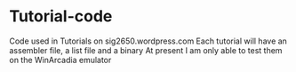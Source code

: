 # Tutorial-code
Code used in Tutorials on sig2650.wordpress.com
Each tutorial will have an assembler file, a list file and a binary
At present I am only able to test them on the WinArcadia emulator
